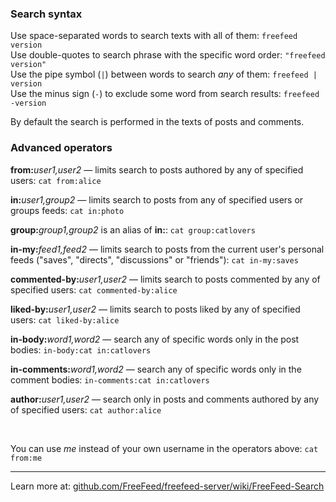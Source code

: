 ### Search syntax

Use space-separated words to search texts with all of them: `freefeed version`  
Use double-quotes to search phrase with the specific word order: `"freefeed version"`  
Use the pipe symbol (`|`) between words to search _any_ of them: `freefeed | version`  
Use the minus sign (`-`) to exclude some word from search results: `freefeed -version`

By default the search is performed in the texts of posts and comments.

### Advanced operators

**from:**_user1,user2_ — limits search to posts authored by any of specified users: `cat from:alice`

**in:**_user1,group2_ — limits search to posts from any of specified users or groups feeds: `cat in:photo`

**group:**_group1,group2_ is an alias of **in:**: `cat group:catlovers`

**in-my:**_feed1,feed2_ — limits search to posts from the current user's personal feeds ("saves", "directs", "discussions" or "friends"): `cat in-my:saves`

**commented-by:**_user1,user2_ — limits search to posts commented by any of specified users: `cat commented-by:alice`

**liked-by:**_user1,user2_ — limits search to posts liked by any of specified users: `cat liked-by:alice`

**in-body:**_word1,word2_ — search any of specific words only in the post bodies: `in-body:cat in:catlovers`

**in-comments:**_word1,word2_ — search any of specific words only in the comment bodies: `in-comments:cat in:catlovers`

**author:**_user1,user2_ — search only in posts and comments authored by any of specified users: `cat author:alice`

&nbsp;

You can use _me_ instead of your own username in the operators above: `cat from:me`

---

Learn more at: [github.com/FreeFeed/freefeed-server/wiki/FreeFeed-Search](https://github.com/FreeFeed/freefeed-server/wiki/FreeFeed-Search)
